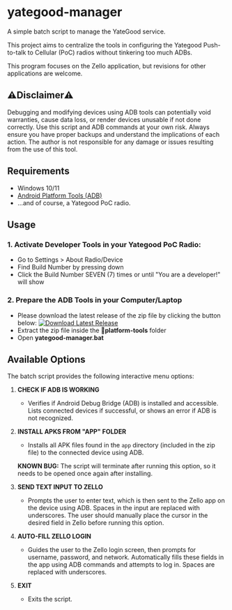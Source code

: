 # yategood-manager

A simple batch script to manage the YateGood service.

This project aims to centralize the tools in configuring the Yategood Push-to-talk to Cellular (PoC) radios without tinkering too much ADBs.

This program focuses on the Zello application, but revisions for other applications are welcome.


## ⚠️Disclaimer⚠️

Debugging and modifying devices using ADB tools can potentially void warranties, cause data loss, or render devices unusable if not done correctly. Use this script and ADB commands at your own risk. Always ensure you have proper backups and understand the implications of each action. The author is not responsible for any damage or issues resulting from the use of this tool.

## Requirements

- Windows 10/11 
- [Android Platform Tools (ADB)](https://developer.android.com/tools/releases/platform-tools) 
- ...and of course, a Yategood PoC radio.

## Usage
### 1. Activate Developer Tools in your Yategood PoC Radio:
  - Go to Settings > About Radio/Device
  - Find Build Number by pressing down
  - Click the Build Number SEVEN (7) times or until "You are a developer!" will show

### 2. Prepare the ADB Tools in your Computer/Laptop
- Please download the latest release of the zip file by clicking the button below:
    [![Download Latest Release](https://img.shields.io/github/v/release/kesongblack/yategood-manager?label=Latest%20Release)](https://github.com/kesongblack/yategood-manager/releases/latest)
- Extract the zip file inside the **📁platform-tools** folder
- Open **yategood-manager.bat**

## Available Options

The batch script provides the following interactive menu options:

1. **CHECK IF ADB IS WORKING**
   - Verifies if Android Debug Bridge (ADB) is installed and accessible. Lists connected devices if successful, or shows an error if ADB is not recognized.

2. **INSTALL APKS FROM "APP" FOLDER**
   - Installs all APK files found in the `app` directory (included in the zip file) to the connected device using ADB.
   
   **KNOWN BUG:** The script will terminate after running this option, so it needs to be opened once again after installing. 

3. **SEND TEXT INPUT TO ZELLO**
   - Prompts the user to enter text, which is then sent to the Zello app on the device using ADB. Spaces in the input are replaced with underscores. The user should manually place the cursor in the desired field in Zello before running this option.

4. **AUTO-FILL ZELLO LOGIN**
   - Guides the user to the Zello login screen, then prompts for username, password, and network. Automatically fills these fields in the app using ADB commands and attempts to log in. Spaces are replaced with underscores.

5. **EXIT**
   - Exits the script.
